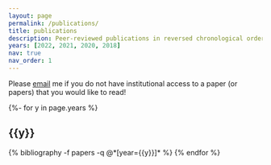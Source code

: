 ```yaml
---
layout: page
permalink: /publications/
title: publications
description: Peer-reviewed publications in reversed chronological order.
years: [2022, 2021, 2020, 2018]
nav: true
nav_order: 1
---
```

Please <a href="mailto:r.g.stockey@soton.ac.uk">email</a> me if you do not have institutional access to a paper (or papers) that you would like to read!

<!-- _pages/publications.md -->
<div class="publications">

{%- for y in page.years %}
  <h2 class="year">{{y}}</h2>
  {% bibliography -f papers -q @*[year={{y}}]* %}
{% endfor %}

</div>
